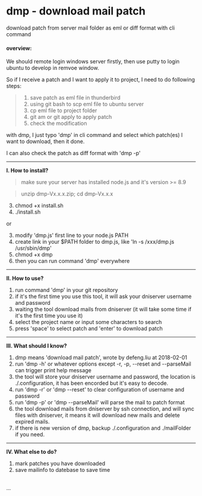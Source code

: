 # dmp - download mail patch
download patch from server mail folder as eml or diff format with cli command

#### overview: ####

We should remote login windows server firstly, then use putty to login ubuntu to develop in remvoe window.

So if I receive a patch and I want to apply it to project, I need to do following steps:

> 1. save patch as eml file in thunderbird
> 2. using git bash to scp eml file to ubuntu server
> 3. cp eml file to project folder
> 4. git am or git apply to apply patch
> 5. check the modification

with dmp, I just typo 'dmp' in cli command and select which patch(es) I want to download, then it done.

I can also check the patch as diff format with 'dmp -p'

----------

<b>I. How to install?</b>

>make sure your server has installed node.js and it's version >= 8.9

>unzip dmp-Vx.x.x.zip; cd dmp-Vx.x.x

3. chmod +x install.sh
4. ./install.sh

or

3. modify 'dmp.js' first line to your node.js PATH
4. create link in your $PATH folder to dmp.js, like 'ln -s /xxx/dmp.js /usr/sbin/dmp'
5. chmod +x dmp
6. then you can run command 'dmp' everywhere

---------------------------

<b>II. How to use?</b>

1. run command 'dmp' in your git repository
2. if it's the first time you use this tool, it will ask your dniserver username and password
3. waiting the tool download mails from dniserver (it will take some time if it's the first time you use it)
4. select the project name or input some characters to search
5. press 'space' to select patch and 'enter' to download patch

---------------------------

<b>III. What should I know?</b>

1. dmp means 'download mail patch', wrote by defeng.liu at 2018-02-01
2. run 'dmp -h' or whatever options except -r, -p, --reset and --parseMail can trigger print help message
3. the tool will store your dniserver username and password, the location is ./.configuration, it
  has been encorded but it's easy to decode.
4. run 'dmp -r' or 'dmp --reset' to clear configuration of username and password
5. run 'dmp -p' or 'dmp --parseMail' will parse the mail to patch format
6. the tool download mails from dniserver by ssh connection, and will sync files with dniserver, it
  means it will download new mails and delete expired mails.
7. if there is new version of dmp, backup ./.configuration and ./mailFolder if you need.

---------------------------

<b>IV. What else to do?</b>

1. mark patches you have downloaded
2. save mailinfo to datebase to save time
<br/>
...


